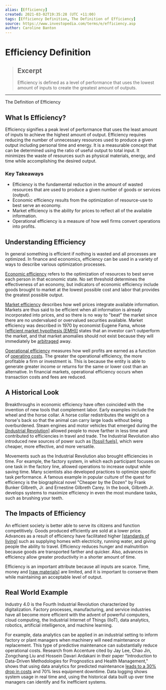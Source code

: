```yaml
---
alias: [Efficiency]
created: 2021-03-02T19:35:28 (UTC +11:00)
tags: [Efficiency Definition, The Definition of Efficiency]
source: https://www.investopedia.com/terms/e/efficiency.asp
author: Caroline Banton
---
```


# Efficiency Definition

> ## Excerpt
> Efficiency is defined as a level of performance that uses the lowest amount of inputs to create the greatest amount of outputs.

---

The Definition of Efficiency
## What Is Efficiency?

Efficiency signifies a peak level of performance that uses the least amount of inputs to achieve the highest amount of output. Efficiency requires reducing the number of unnecessary resources used to produce a given output including personal time and energy. It is a measurable concept that can be determined using the ratio of useful output to total input. It minimizes the waste of resources such as physical materials, energy, and time while accomplishing the desired output.

### Key Takeaways

-   Efficiency is the fundamental reduction in the amount of wasted resources that are used to produce a given number of goods or services (output).
-   Economic efficiency results from the optimization of resource-use to best serve an economy.
-   Market efficiency is the ability for prices to reflect all of the available information.
-   Operational efficiency is a measure of how well firms convert operations into profits.

## Understanding Efficiency

In general something is efficient if nothing is wasted and all processes are optimized. In finance and economics, efficiency can be used in a variety of ways to describe various optimization processes.

[Economic efficiency](https://www.investopedia.com/terms/e/economic_efficiency.asp) refers to the optimization of resources to best serve each person in that economic state. No set threshold determines the effectiveness of an economy, but indicators of economic efficiency include goods brought to market at the lowest possible cost and labor that provides the greatest possible output.

[Market efficiency](https://www.investopedia.com/terms/m/marketefficiency.asp) describes how well prices integrate available information. Markets are thus said to be efficient when all information is already incorporated into prices, and so there is no way to "beat" the market since there are no undervalued or overvalued securities available. Market efficiency was described in 1970 by economist Eugene Fama, whose [[efficient market hypothesis (EMH)]](https://www.investopedia.com/terms/e/efficientmarkethypothesis.asp) states that an investor can't outperform the market, and that market anomalies should not exist because they will immediately be [arbitraged](https://www.investopedia.com/terms/a/arbitrage.asp) away.

[Operational efficiency](https://www.investopedia.com/terms/o/operationalefficiency.asp) measures how well profits are earned as a function of [operating costs](https://www.investopedia.com/terms/o/operating-cost.asp). The greater the operational efficiency, the more profitable a firm or investment is. This is because the entity is able to generate greater income or returns for the same or lower cost than an alternative. In financial markets, operational efficiency occurs when transaction costs and fees are reduced.

## A Historical Look

Breakthroughs in economic efficiency have often coincided with the invention of new tools that complement labor. Early examples include the wheel and the horse collar. A horse collar redistributes the weight on a horse's back so that the animal can carry large loads without being overburdened. Steam engines and motor vehicles that emerged during the [[Industrial Revolution]](https://www.investopedia.com/terms/i/industrial-revolution.asp) allowed people to move farther in less time and contributed to efficiencies in travel and trade. The Industrial Revolution also introduced new sources of power such as [[fossil fuels]](https://www.investopedia.com/terms/n/nonrenewableresource.asp), which were cheaper, more effective, and more versatile.

Movements such as the Industrial Revolution also brought efficiencies in time. For example, the factory system, in which each participant focuses on one task in the factory line, allowed operations to increase output while saving time. Many scientists also developed practices to optimize specific task performance. A famous example in popular culture of the quest for efficiency is the biographical novel "Cheaper by the Dozen" by Frank Bunker Gilbreth, Jr. and Ernestine Gilbreth Carey. In the book, Gilbreth Jr. develops systems to maximize efficiency in even the most mundane tasks, such as brushing your teeth.

## The Impacts of Efficiency

An efficient society is better able to serve its citizens and function competitively. Goods produced efficiently are sold at a lower price. Advances as a result of efficiency have facilitated higher [[standards of living]](https://www.investopedia.com/terms/s/standard-of-living.asp) such as supplying homes with electricity, running water, and giving people the ability to travel. Efficiency reduces hunger and malnutrition because goods are transported farther and quicker. Also, advances in efficiency allow greater productivity in a shorter amount of time. 

Efficiency is an important attribute because all inputs are scarce. Time, money and [[raw materials]](https://www.investopedia.com/terms/r/rawmaterials.asp) are limited, and it is important to conserve them while maintaining an acceptable level of output.

## Real World Example

Industry 4.0 is the Fourth Industrial Revolution characterized by digitalization. Factory processes, manufacturing, and service industries have all become more efficient with the advent of powerful computers, cloud computing, the Industrial Internet of Things (IIoT), data analytics, robotics, artificial intelligence, and machine learning.

For example, data analytics can be applied in an industrial setting to inform factory or plant managers when machinery will need maintenance or replacement. This type of predictive maintenance can substantially reduce operational costs. Research from Accenture cited by Jay Lee, Chao Jin, Zongchang Liu and Hossein Davari Ardakani in their paper "Introduction to Data-Driven Methodologies for Prognostics and Health Management," shows that using data analytics for predicted maintenance [leads to a 30% drop in costs](http://www.computerweekly.com/opinion/Big-data-to-unlock-value-from-the-Industrial-Internet-of-Things) and 70% less equipment downtime. Data logging shows system usage in real time and, using the historical data built up over time managers can identify and fix inefficient systems.
